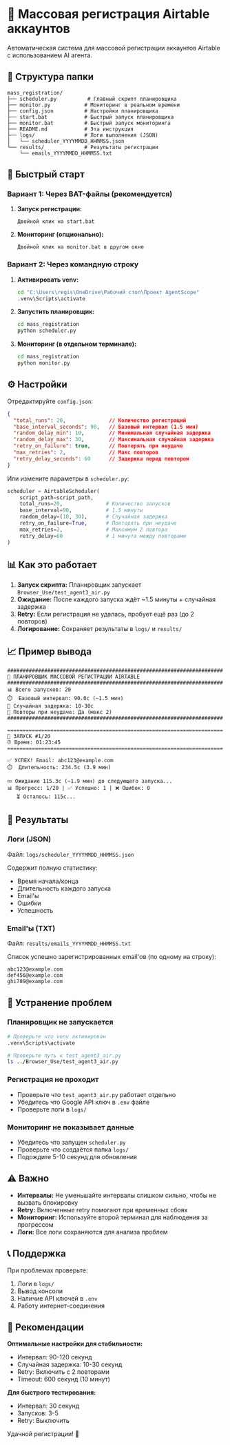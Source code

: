 # 🤖 Массовая регистрация Airtable аккаунтов

Автоматическая система для массовой регистрации аккаунтов Airtable с использованием AI агента.

## 📁 Структура папки

```
mass_registration/
├── scheduler.py          # Главный скрипт планировщика
├── monitor.py           # Мониторинг в реальном времени
├── config.json          # Настройки планировщика
├── start.bat            # Быстрый запуск планировщика
├── monitor.bat          # Быстрый запуск мониторинга
├── README.md            # Эта инструкция
├── logs/                # Логи выполнения (JSON)
│   └── scheduler_YYYYMMDD_HHMMSS.json
└── results/             # Результаты регистрации
    └── emails_YYYYMMDD_HHMMSS.txt
```

## 🚀 Быстрый старт

### Вариант 1: Через BAT-файлы (рекомендуется)

1. **Запуск регистрации:**
   ```
   Двойной клик на start.bat
   ```

2. **Мониторинг (опционально):**
   ```
   Двойной клик на monitor.bat в другом окне
   ```

### Вариант 2: Через командную строку

1. **Активировать venv:**
   ```bash
   cd "C:\Users\regis\OneDrive\Рабочий стол\Проект AgentScope"
   .venv\Scripts\activate
   ```

2. **Запустить планировщик:**
   ```bash
   cd mass_registration
   python scheduler.py
   ```

3. **Мониторинг (в отдельном терминале):**
   ```bash
   cd mass_registration
   python monitor.py
   ```

## ⚙️ Настройки

Отредактируйте `config.json`:

```json
{
  "total_runs": 20,              // Количество регистраций
  "base_interval_seconds": 90,   // Базовый интервал (1.5 мин)
  "random_delay_min": 10,        // Минимальная случайная задержка
  "random_delay_max": 30,        // Максимальная случайная задержка
  "retry_on_failure": true,      // Повторять при неудаче
  "max_retries": 2,              // Макс повторов
  "retry_delay_seconds": 60      // Задержка перед повтором
}
```

Или измените параметры в `scheduler.py`:

```python
scheduler = AirtableScheduler(
    script_path=script_path,
    total_runs=20,              # Количество запусков
    base_interval=90,           # 1.5 минуты
    random_delay=(10, 30),      # Случайная задержка
    retry_on_failure=True,      # Повторять при неудаче
    max_retries=2,              # Максимум 2 повтора
    retry_delay=60              # 1 минута между повторами
)
```

## 📊 Как это работает

1. **Запуск скрипта:** Планировщик запускает `Browser_Use/test_agent3_air.py`
2. **Ожидание:** После каждого запуска ждёт ~1.5 минуты + случайная задержка
3. **Retry:** Если регистрация не удалась, пробует ещё раз (до 2 повторов)
4. **Логирование:** Сохраняет результаты в `logs/` и `results/`

## 📈 Пример вывода

```
######################################################################
🎯 ПЛАНИРОВЩИК МАССОВОЙ РЕГИСТРАЦИИ AIRTABLE
######################################################################
📊 Всего запусков: 20
⏱️  Базовый интервал: 90.0с (~1.5 мин)
🎲 Случайная задержка: 10-30с
🔄 Повторы при неудаче: Да (макс 2)
######################################################################

======================================================================
🚀 ЗАПУСК #1/20
⏰ Время: 01:23:45
======================================================================

✅ УСПЕХ! Email: abc123@example.com
⏱️  Длительность: 234.5с (3.9 мин)

💤 Ожидание 115.3с (~1.9 мин) до следующего запуска...
📊 Прогресс: 1/20 | ✅ Успешно: 1 | ❌ Ошибок: 0
   ⏳ Осталось: 115с...
```

## 📝 Результаты

### Логи (JSON)
Файл: `logs/scheduler_YYYYMMDD_HHMMSS.json`

Содержит полную статистику:
- Время начала/конца
- Длительность каждого запуска
- Email'ы
- Ошибки
- Успешность

### Email'ы (TXT)
Файл: `results/emails_YYYYMMDD_HHMMSS.txt`

Список успешно зарегистрированных email'ов (по одному на строку):
```
abc123@example.com
def456@example.com
ghi789@example.com
```

## 🔧 Устранение проблем

### Планировщик не запускается
```bash
# Проверьте что venv активирован
.venv\Scripts\activate

# Проверьте путь к test_agent3_air.py
ls ../Browser_Use/test_agent3_air.py
```

### Регистрация не проходит
- Проверьте что `test_agent3_air.py` работает отдельно
- Убедитесь что Google API ключ в `.env` файле
- Проверьте логи в `logs/`

### Мониторинг не показывает данные
- Убедитесь что запущен `scheduler.py`
- Проверьте что создаётся папка `logs/`
- Подождите 5-10 секунд для обновления

## ⚠️ Важно

- **Интервалы:** Не уменьшайте интервалы слишком сильно, чтобы не вызвать блокировку
- **Retry:** Включенные retry помогают при временных сбоях
- **Мониторинг:** Используйте второй терминал для наблюдения за прогрессом
- **Логи:** Все логи сохраняются для анализа проблем

## 📞 Поддержка

При проблемах проверьте:
1. Логи в `logs/`
2. Вывод консоли
3. Наличие API ключей в `.env`
4. Работу интернет-соединения

## 🎯 Рекомендации

**Оптимальные настройки для стабильности:**
- Интервал: 90-120 секунд
- Случайная задержка: 10-30 секунд
- Retry: Включить с 2 повторами
- Timeout: 600 секунд (10 минут)

**Для быстрого тестирования:**
- Интервал: 30 секунд
- Запусков: 3-5
- Retry: Выключить

Удачной регистрации! 🚀

